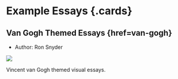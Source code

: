 # Example Essays {.cards}

## Van Gogh Themed Essays {href=van-gogh}

- Author: Ron Snyder

![](http://localhost:8088/thumbnail/wc:Vincent_van_Gogh_-_Self-Portrait_-_Google_Art_Project_(454045).jpg)

Vincent van Gogh themed visual essays.